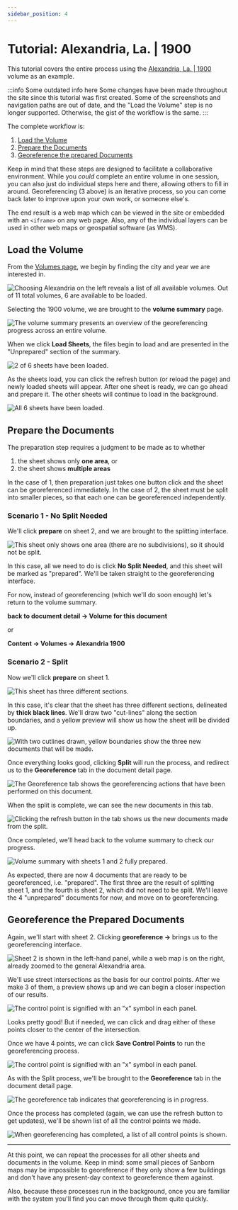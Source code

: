 ```yaml
---
sidebar_position: 4
---
```


# Tutorial: Alexandria, La. | 1900

This tutorial covers the entire process using the [Alexandria, La. | 1900](https://www.loc.gov/resource/g4014am.g032671900/?st=gallery) volume as an example.

:::info Some outdated info here
Some changes have been made throughout the site since this tutorial was first created. Some of the screenshots and navigation paths are out of date, and the "Load the Volume" step is no longer supported. Otherwise, the gist of the workflow is the same.
:::

The complete workflow is:

1. [Load the Volume](#load-the-volume)
2. [Prepare the Documents](#prepare-the-documents)
3. [Georeference the prepared Documents](#georeference-the-prepared-documents)

Keep in mind that these steps are designed to facilitate a collaborative environment. While you *could* complete an entire volume in one session, you can also just do individual steps here and there, allowing others to fill in around. Georeferencing (3 above) is an iterative process, so you can come back later to improve upon your own work, or someone else's.

The end result is a web map which can be viewed in the site or embedded with an `<iframe>` on any web page. Also, any of the individual layers can be used in other web maps or geospatial software (as WMS).

## Load the Volume

From the [Volumes page](https://oldinsurancemaps.net/browse), we begin by finding the city and year we are interested in.

![Choosing Alexandria on the left reveals a list of all available volumes. Out of 11 total volumes, 6 are available to be loaded.](../../static/img/alex-search-volumes.png)

Selecting the 1900 volume, we are brought to the **volume summary** page.

![The volume summary presents an overview of the georeferencing progress across an entire volume.](../../static/img/alex-1900-before-load.png)

When we click **Load Sheets**, the files begin to load and are presented in the "Unprepared" section of the summary.

![2 of 6 sheets have been loaded.](../../static/img/alex-1900-two-loaded.png)

As the sheets load, you can click the refresh button (or reload the page) and newly loaded sheets will appear. After one sheet is ready, we can go ahead and prepare it. The other sheets will continue to load in the background.

![All 6 sheets have been loaded.](../../static/img/alex-1900-full-loaded.png)

## Prepare the Documents

The preparation step requires a judgment to be made as to whether
    
1. the sheet shows only **one area**, or
2. the sheet shows **multiple areas**
    
In the case of 1, then preparation just takes one button click and the sheet can be georeferenced immediately. In the case of 2, the sheet must be split into smaller pieces, so that each one can be georeferenced independently.

### Scenario 1 - No Split Needed

We'll click **prepare** on sheet 2, and we are brought to the splitting interface.

![This sheet only shows one area (there are no subdivisions), so it should not be split.](../../static/img/alex-1900-sheet-2-prepare.png)

In this case, all we need to do is click **No Split Needed**, and this sheet will be marked as "prepared". We'll be taken straight to the georeferencing interface.

For now, instead of georeferencing (which we'll do soon enough) let's return to the volume summary.

**back to document detail &rarr; Volume for this document**

or

**Content &rarr; Volumes &rarr; Alexandria 1900**

### Scenario 2 - Split

Now we'll click **prepare** on sheet 1.

![This sheet has three different sections.](../../static/img/alex-1900-sheet-1-prepare.png)

In this case, it's clear that the sheet has three different sections, delineated by **thick black lines**. We'll draw two "cut-lines" along the section boundaries, and a yellow preview will show us how the sheet will be divided up.

![With two cutlines drawn, yellow boundaries show the three new documents that will be made.](../../static/img/alex-1900-sheet-1-prepare-cutlines.png)

Once everything looks good, clicking **Split** will run the process, and redirect us to the **Georeference** tab in the document detail page.

![The Georeference tab shows the georeferencing actions that have been performed on this document.](../../static/img/alex-1900-sheet-1-doc-detail-during-split.png)

When the split is complete, we can see the new documents in this tab.

![Clicking the refresh button in the tab shows us the new documents made from the split.](../../static/img/alex-1900-sheet-1-doc-detail-after-split.png)

Once completed, we'll head back to the volume summary to check our progress.

![Volume summary with sheets 1 and 2 fully prepared.](../../static/img/alex-1900-1-2-prepared.png)

As expected, there are now 4 documents that are ready to be georeferenced, i.e. "prepared". The first three are the result of splitting sheet 1, and the fourth is sheet 2, which did not need to be split. We'll leave the 4 "unprepared" documents for now, and move on to georeferencing. 

## Georeference the Prepared Documents

Again, we'll start with sheet 2. Clicking **georeference &rarr;** brings us to the georeferencing interface.

![Sheet 2 is shown in the left-hand panel, while a web map is on the right, already zoomed to the general Alexandria area.](../../static/img/alex-1900-sheet-2-georeference.png)

We'll use street intersections as the basis for our control points. After we make 3 of them, a preview shows up and we can begin a closer inspection of our results.

![The control point is signified with an "x" symbol in each panel.](../../static/img/alex-1900-sheet-2-georeference-gcp-detail.png)

Looks pretty good! But if needed, we can click and drag either of these points closer to the center of the intersection.

Once we have 4 points, we can click **Save Control Points** to run the georeferencing process.

![The control point is signified with an "x" symbol in each panel.](../../static/img/alex-1900-sheet-2-georeference-4-gcps.png)

As with the Split process, we'll be brought to the **Georeference** tab in the document detail page.

![The georeference tab indicates that georeferencing is in progress.](../../static/img/alex-1900-sheet-1-doc-detail-during-georeference.png)

Once the process has completed (again, we can use the refresh button to get updates), we'll be shown list of all the control points we made.

![When georeferencing has completed, a list of all control points is shown.](../../static/img/alex-1900-sheet-1-doc-detail-after-georeference.png)

---

At this point, we can repeat the processes for all other sheets and documents in the volume. Keep in mind: some small pieces of Sanborn maps may be impossible to georeference if they only show a few buildings and don't have any present-day context to georeference them against.

Also, because these processes run in the background, once you are familiar with the system you'll find you can move through them quite quickly.
